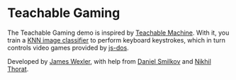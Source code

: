 # Teachable Gaming

The Teachable Gaming demo is inspired by
[Teachable Machine](https://teachablemachine.withgoogle.com/).
With it, you train a
[KNN image classifier](https://github.com/PAIR-code/deeplearnjs/blob/master/models/topk_image_classifier/topk_image_classifier.ts)
to perform keyboard keystrokes, which in turn controls video games provided by
[js-dos](https://js-dos.com).

Developed by [James Wexler](https://twitter.com/bengiswex), with help from
[Daniel Smilkov](https://twitter.com/dsmilkov) and
[Nikhil Thorat](https://twitter.com/nsthorat).
